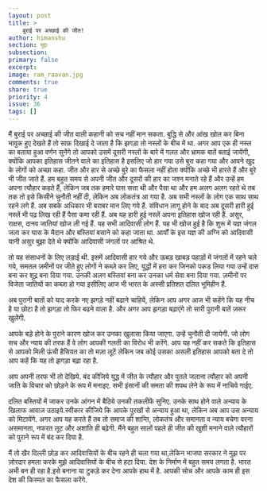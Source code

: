 ```yaml
---
layout: post
title: >
    बुराई पर अच्छाई की जीत!
author: himanshu
section: मुद्दा
subsection:
primary: false
excerpt:
image: ram_raavan.jpg
comments: true
share: true
priority: 4
issue: 36
tags: []
---
```


मैं बुराई पर अच्छाई की जीत वाली कहानी को सच नहीं मान सकता. बुद्धि से और आंख खोल कर बिना भावुक हुए देखते हैं तो साफ़ दिखाई दे जाता है कि झगड़ा तो नस्लों के बीच में था. अगर आप एक ही नस्ल का बताया हुआ वर्णन सुनेंगे तो आपको उसमें दूसरी नस्लों के बारे में गलत और भ्रामक बातें बताई जायेंगी, क्योंकि आपका इतिहास जीतने वाले का इतिहास है इसलिए जो हार गया उसे बुरा कहा गया और आपने खुद के लोगों को अच्छा कहा. जीत और हार से अच्छे बुरे का फैसला नहीं होता क्योंकि अच्छे भी हारते हैं और बुरे भी जीत जाते हैं. हम बहुत समय से अपनी जीत और दूसरों की हार का जश्न मनाते रहे हैं और उन्हें हम अपना त्यौहार कहते हैं, लेकिन जब तक हमारे पास सत्ता थी और पैसा था और हम अलग अलग रहते थे तब तक तो इसे किसीने चुनौती नहीं दी, लेकिन अब लोकतंत्र आ गया है. अब सभी नस्लों के लोग एक साथ साथ रहने लगे हैं. अब सबके अधिकार भी बराबर मान लिए गये हैं. संविधान लागू होने के बाद अब दूसरी हारी हुई नस्लें भी पढ़ लिख रही हैं पैसा कमा रही हैं. अब यह हारी हुई नस्लें अपना इतिहास खोज रही हैं. असुर, राक्षस, दानव जातियां खोज ली गई हैं. यह सभी आदिवासी लोग हैं. यह भी खोज हुई है कि शुरू  में यज्ञ जंगल जला कर घास के मैदान और बस्तियां बसाने को कहा जाता था. आर्यों के इस यज्ञ की अग्नि को आदिवासी यानी असुर बुझा देते थे क्योंकि आदिवासी जंगलों पर आश्रित थे.

तो यह संसाधनों के लिए लड़ाई थी. इसमें आदिवासी हार गये और ऊबड़ खाबड़ पहाड़ों में जंगलों में रहने चले गये, समतल ज़मीनों पर जीते हुए लोगों ने कब्ज़े कर लिए, युद्धों में हरा कर जिनको पकड लिया गया उन्हें दास बना कर शूद्र बना दिया गया. उनकी अलग बस्तियां बना कर उनका धर्म सेवा बना दिया गया. ज़मीनों पर विजेता जातियों का कब्ज़ा हो गया इसीलिए आज भी भारत के अस्सी प्रतिशत दलित भूमिहीन हैं.

अब पुरानी बातों को याद करके नए झगड़े नहीं बढाने चाहियें, लेकिन आप अगर आज भी कहेंगे कि यह नीच है या छोटा है तो झगड़ा तो फिर बढने वाला है. और अगर आप झगड़ा बढ़ाएंगे तो सारी पुरानी बातें ज़रूर खुलेंगी.

आपके बड़े होने के पुराने कारण खोज कर उनका खुलासा किया जाएगा. उन्हें चुनौती दी जायेगी. जो लोग सच और न्याय की तरफ हैं वे लोग आपकी गलती का विरोध भी करेंगे. आप यह नहीं कर सकते कि इतिहास से आपको मिली ऊंची हैसियत का तो मज़ा लूटें लेकिन जब कोई उसका असली इतिहास आपको बता दे तो आप कहें कि यह तो झगड़ा बढ़ा रहा है.

आप अपनी तरफ भी तो देखिये. बंद कीजिये युद्ध में जीत के त्यौहार और पुतले जलाना त्यौहार को अपनी जाति के विचार को छोड़ने के रूप में मनाइए. सभी इंसानों की समता की शपथ लेने के रूप में नाचिये गाईए.

दलित बस्तियों में जाकर उनके आंगन में बैठिये उनकी तकलीफें सुनिए. उनके साथ होने वाले अन्याय के खिलाफ आवाज़ उठाइये.स्वीकार कीजिये कि आपके पुरखों से अन्याय हुआ था, लेकिन अब आप उस अन्याय को मिटायेंगे. अगर आप यह करते हैं तब तो समाज की शान्ति, लोकतंत्र और समानता व न्याय बचेगा वरना असमानता, नफरत लूट और अशांति ही बढ़ेगी. मैंने बहुत सालों पहले ही जीत की खुशी मनाने वाले त्यौहारों को पुराने रूप में बंद कर दिया है.

मैं तो खैर दिल्ली छोड़ कर आदिवासियों के बीच रहने ही चला गया था,लेकिन भाजपा सरकार ने मुझ पर ज़ोरदार हमला करके मुझे आदिवासियों के बीच से हटा दिया. देश के निर्माण में बहुत समय लगता है. भारत अभी बन ही रहा है.इसे बनाना या टुकड़े कर देना आपके हाथ में है. आपकी सोच और आपके काम ही इस देश की किस्मत का फैसला करेंगे.